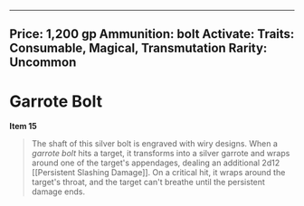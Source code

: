 
---
Price: 1,200 gp
Ammunition: bolt
Activate: 
Traits: Consumable, Magical, Transmutation
Rarity: Uncommon
---

# Garrote Bolt

**Item 15**

> The shaft of this silver bolt is engraved with wiry designs. When a *garrote bolt* hits a target, it transforms into a silver garrote and wraps around one of the target's appendages, dealing an additional 2d12 [[Persistent Slashing Damage]]. On a critical hit, it wraps around the target's throat, and the target can't breathe until the persistent damage ends.
